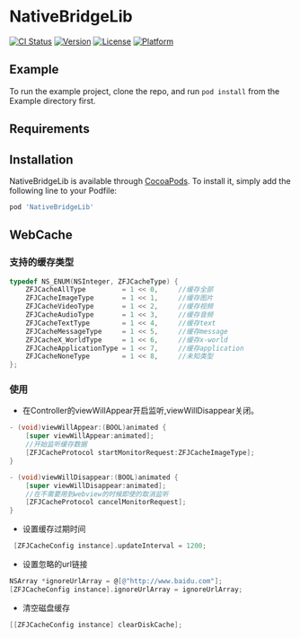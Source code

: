 # NativeBridgeLib

[![CI Status](https://img.shields.io/travis/ssssMariko/NativeBridgeLib.svg?style=flat)](https://travis-ci.org/ssssMariko/NativeBridgeLib)
[![Version](https://img.shields.io/cocoapods/v/NativeBridgeLib.svg?style=flat)](https://cocoapods.org/pods/NativeBridgeLib)
[![License](https://img.shields.io/cocoapods/l/NativeBridgeLib.svg?style=flat)](https://cocoapods.org/pods/NativeBridgeLib)
[![Platform](https://img.shields.io/cocoapods/p/NativeBridgeLib.svg?style=flat)](https://cocoapods.org/pods/NativeBridgeLib)

## Example

To run the example project, clone the repo, and run `pod install` from the Example directory first.

## Requirements

## Installation

NativeBridgeLib is available through [CocoaPods](https://cocoapods.org). To install
it, simply add the following line to your Podfile:

```ruby
pod 'NativeBridgeLib'
```

## WebCache

### 支持的缓存类型

```objective-c
typedef NS_ENUM(NSInteger, ZFJCacheType) {
    ZFJCacheAllType         = 1 << 0,     //缓存全部
    ZFJCacheImageType       = 1 << 1,     //缓存图片
    ZFJCacheVideoType       = 1 << 2,     //缓存视频
    ZFJCacheAudioType       = 1 << 3,     //缓存音频
    ZFJCacheTextType        = 1 << 4,     //缓存text
    ZFJCacheMessageType     = 1 << 5,     //缓存message
    ZFJCacheX_WorldType     = 1 << 6,     //缓存x-world
    ZFJCacheApplicationType = 1 << 7,     //缓存application
    ZFJCacheNoneType        = 1 << 8,     //未知类型
};
```



### 使用

* 在Controller的viewWillAppear开启监听,viewWillDisappear关闭。

```objective-c
- (void)viewWillAppear:(BOOL)animated {
    [super viewWillAppear:animated];
    //开始监听缓存数据
    [ZFJCacheProtocol startMonitorRequest:ZFJCacheImageType];
}

- (void)viewWillDisappear:(BOOL)animated {
    [super viewWillDisappear:animated];
    //在不需要用到webview的时候即使的取消监听
    [ZFJCacheProtocol cancelMonitorRequest];
}
```

* 设置缓存过期时间

```objective-c
 [ZFJCacheConfig instance].updateInterval = 1200;
```

* 设置忽略的url链接

```objective-c
NSArray *ignoreUrlArray = @[@"http://www.baidu.com"];
[ZFJCacheConfig instance].ignoreUrlArray = ignoreUrlArray;
```

*  清空磁盘缓存

```objective-c
[[ZFJCacheConfig instance] clearDiskCache];
```

